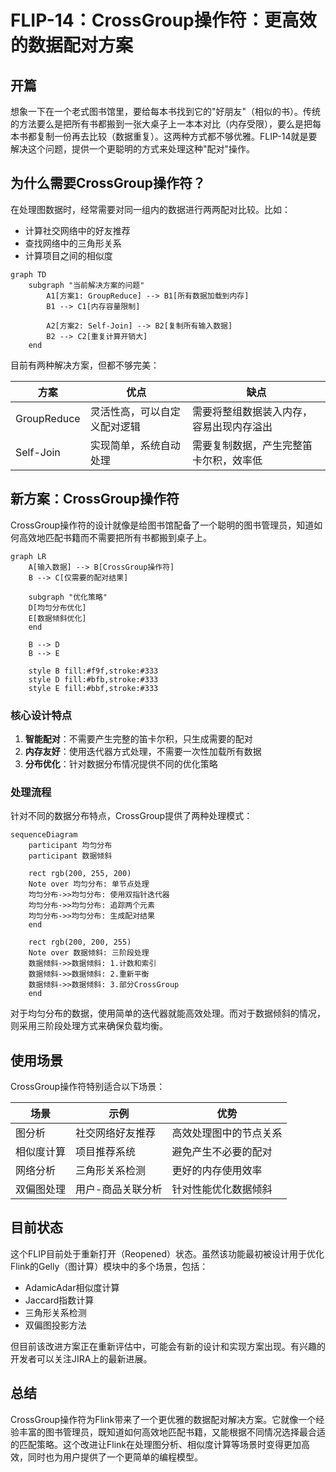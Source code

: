 # FLIP-14：CrossGroup操作符：更高效的数据配对方案

## 开篇

想象一下在一个老式图书馆里，要给每本书找到它的"好朋友"（相似的书）。传统的方法要么是把所有书都搬到一张大桌子上一本本对比（内存受限），要么是把每本书都复制一份再去比较（数据重复）。这两种方式都不够优雅。FLIP-14就是要解决这个问题，提供一个更聪明的方式来处理这种"配对"操作。

## 为什么需要CrossGroup操作符？

在处理图数据时，经常需要对同一组内的数据进行两两配对比较。比如：
- 计算社交网络中的好友推荐
- 查找网络中的三角形关系
- 计算项目之间的相似度

```mermaid
graph TD
    subgraph "当前解决方案的问题"
        A1[方案1: GroupReduce] --> B1[所有数据加载到内存]
        B1 --> C1[内存容量限制]
        
        A2[方案2: Self-Join] --> B2[复制所有输入数据]
        B2 --> C2[重复计算开销大]
    end
```

目前有两种解决方案，但都不够完美：

| 方案 | 优点 | 缺点 |
|-----|------|-----|
| GroupReduce | 灵活性高，可以自定义配对逻辑 | 需要将整组数据装入内存，容易出现内存溢出 |
| Self-Join | 实现简单，系统自动处理 | 需要复制数据，产生完整笛卡尔积，效率低 |

## 新方案：CrossGroup操作符

CrossGroup操作符的设计就像是给图书馆配备了一个聪明的图书管理员，知道如何高效地匹配书籍而不需要把所有书都搬到桌子上。

```mermaid
graph LR
    A[输入数据] --> B[CrossGroup操作符]
    B --> C[仅需要的配对结果]
    
    subgraph "优化策略"
    D[均匀分布优化]
    E[数据倾斜优化]
    end
    
    B --> D
    B --> E
    
    style B fill:#f9f,stroke:#333
    style D fill:#bfb,stroke:#333
    style E fill:#bbf,stroke:#333
```

### 核心设计特点

1. **智能配对**：不需要产生完整的笛卡尔积，只生成需要的配对
2. **内存友好**：使用迭代器方式处理，不需要一次性加载所有数据
3. **分布优化**：针对数据分布情况提供不同的优化策略

### 处理流程

针对不同的数据分布特点，CrossGroup提供了两种处理模式：

```mermaid
sequenceDiagram
    participant 均匀分布
    participant 数据倾斜
    
    rect rgb(200, 255, 200)
    Note over 均匀分布: 单节点处理
    均匀分布->>均匀分布: 使用双指针迭代器
    均匀分布->>均匀分布: 追踪两个元素
    均匀分布->>均匀分布: 生成配对结果
    end
    
    rect rgb(200, 200, 255)
    Note over 数据倾斜: 三阶段处理
    数据倾斜->>数据倾斜: 1.计数和索引
    数据倾斜->>数据倾斜: 2.重新平衡
    数据倾斜->>数据倾斜: 3.部分CrossGroup
    end
```

对于均匀分布的数据，使用简单的迭代器就能高效处理。而对于数据倾斜的情况，则采用三阶段处理方式来确保负载均衡。

## 使用场景

CrossGroup操作符特别适合以下场景：

| 场景 | 示例 | 优势 |
|-----|------|-----|
| 图分析 | 社交网络好友推荐 | 高效处理图中的节点关系 |
| 相似度计算 | 项目推荐系统 | 避免产生不必要的配对 |
| 网络分析 | 三角形关系检测 | 更好的内存使用效率 |
| 双偏图处理 | 用户-商品关联分析 | 针对性能优化数据倾斜 |

## 目前状态

这个FLIP目前处于重新打开（Reopened）状态。虽然该功能最初被设计用于优化Flink的Gelly（图计算）模块中的多个场景，包括：
- AdamicAdar相似度计算
- Jaccard指数计算
- 三角形关系检测
- 双偏图投影方法

但目前该改进方案正在重新评估中，可能会有新的设计和实现方案出现。有兴趣的开发者可以关注JIRA上的最新进展。

## 总结

CrossGroup操作符为Flink带来了一个更优雅的数据配对解决方案。它就像一个经验丰富的图书管理员，既知道如何高效地匹配书籍，又能根据不同情况选择最合适的匹配策略。这个改进让Flink在处理图分析、相似度计算等场景时变得更加高效，同时也为用户提供了一个更简单的编程模型。
